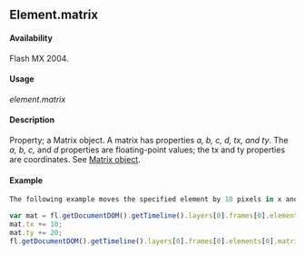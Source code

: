 ## Element.matrix

#### Availability

Flash MX 2004.

#### Usage

*element.matrix*

#### Description

Property; a Matrix object. A matrix has properties *a, b, c, d, tx, and ty*. The *a, b, c,* and *d* properties are floating-point values; the tx and ty properties are coordinates. See [Matrix object](../Matrix_object/matrix_summary.md).

#### Example

```javascript
The following example moves the specified element by 10 pixels in x and 20 pixels in y:

var mat = fl.getDocumentDOM().getTimeline().layers[0].frames[0].elements[0].matrix; 
mat.tx += 10;
mat.ty += 20; 
fl.getDocumentDOM().getTimeline().layers[0].frames[0].elements[0].matrix = mat;

```
